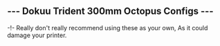## --- Dokuu Trident 300mm Octopus Configs --- ##
-!- Really don't really recommend using these as your own, As it could damage your printer.
